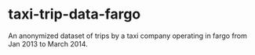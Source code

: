 # taxi-trip-data-fargo
An anonymized dataset of trips by a taxi company operating in fargo from Jan 2013 to March 2014.
